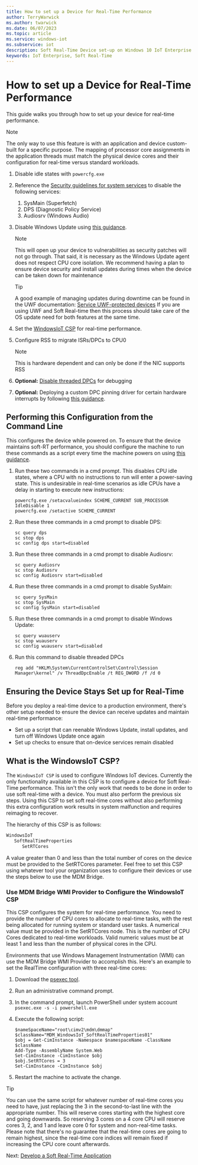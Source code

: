 ```yaml
---
title: How to set up a Device for Real-Time Performance
author: TerryWarwick
ms.author: twarwick
ms.date: 06/07/2023
ms.topic: article
ms.service: windows-iot
ms.subservice: iot
description: Soft Real-Time Device set-up on Windows 10 IoT Enterprise
keywords: IoT Enterprise, Soft Real-Time
---
```


# How to set up a Device for Real-Time Performance

This guide walks you through how to set up your device for real-time performance.

> [!NOTE]
>
> The only way to use this feature is with an application and device custom-built for a specific purpose. The mapping of processor core assignments in the application threads must match the physical device cores and their configuration for real-time versus standard workloads.  

1. Disable idle states with `powercfg.exe`
1. Reference the [Security guidelines for system services](/windows-server/security/windows-services/security-guidelines-for-disabling-system-services-in-windows-server) to disable the following services:

   1. SysMain (Superfetch)
   1. DPS (Diagnostic Policy Service)
   1. Audiosrv (Windows Audio)

1. Disable Windows Update using [this guidance](/windows/privacy/manage-connections-from-windows-operating-system-components-to-microsoft-services#bkmk-wu).

   > [!NOTE]
   >
   > This will open up your device to vulnerabilities as security patches will not go through. That said, it is necessary as the Windows Update agent does not respect CPU core isolation. We recommend having a plan to ensure device security and install updates during times when the device can be taken down for maintenance

   > [!TIP]
   >
   > A good example of managing updates during downtime can be found in the UWF documentation: [Service UWF-protected devices](/windows-hardware/customize/enterprise/service-uwf-protected-devices) If you are using UWF and Soft Real-time then this process should take care of the OS update need for both features at the same time.

1. Set the [WindowsIoT CSP](#what-is-the-windowsiot-csp) for real-time performance.
1. Configure RSS to migrate ISRs/DPCs to CPU0

   > [!NOTE]
   > This is hardware dependent and can only be done if the NIC supports RSS

1. **Optional:** [Disable threaded DPCs](/windows-hardware/drivers/kernel/introduction-to-threaded-dpcs) for debugging
1. **Optional:** Deploying a custom DPC pinning driver for certain hardware interrupts by following [this guidance](/windows-hardware/drivers/kernel/guidelines-for-writing-dpc-routines).

## Performing this Configuration from the Command Line

This configures the device while powered on. To ensure that the device maintains soft-RT performance, you should configure the machine to run these commands as a script every time the machine powers on using [this guidance](https://aka.ms/SRT-GPS).

1. Run these two commands in a cmd prompt. This disables CPU idle states, where a CPU with no instructions to run will enter a power-saving state. This is undesirable in real-time scenarios as idle CPUs have a delay in starting to execute new instructions:

   ```console
   powercfg.exe /setacvalueindex SCHEME_CURRENT SUB_PROCESSOR IdleDisable 1
   powercfg.exe /setactive SCHEME_CURRENT
   ```

2. Run these three commands in a cmd prompt to disable DPS:

   ```console
   sc query dps
   sc stop dps
   sc config dps start=disabled
   ```

3. Run these three commands in a cmd prompt to disable Audiosrv:

   ```console
   sc query Audiosrv
   sc stop Audiosrv
   sc config Audiosrv start=disabled
   ```

4. Run these three commands in a cmd prompt to disable SysMain:

   ```console
   sc query SysMain
   sc stop SysMain
   sc config SysMain start=disabled
   ```

5. Run these three commands in a cmd prompt to disable Windows Update:

   ```console
   sc query wuauserv
   sc stop wuauserv
   sc config wuauserv start=disabled
   ```

6. Run this command to disable threaded DPCs

   ```console
   reg add "HKLM\System\CurrentControlSet\Control\Session Manager\kernel" /v ThreadDpcEnable /t REG_DWORD /f /d 0
   ```

## Ensuring the Device Stays Set up for Real-Time

Before you deploy a real-time device to a production environment, there's other setup needed to ensure the device can receive updates and maintain real-time performance:

- Set up a script that can reenable Windows Update, install updates, and turn off Windows Update once again
- Set up checks to ensure that on-device services remain disabled

## What is the WindowsIoT CSP?

The `WindowsIoT CSP` is used to configure Windows IoT devices. Currently the only functionality available in this CSP is to configure a device for Soft Real-Time performance. This isn't the only work that needs to be done in order to use soft real-time with a device. You must also perform the previous six steps. Using this CSP to set soft real-time cores without also performing this extra configuration work results in system malfunction and requires reimaging to recover.

The hierarchy of this CSP is as follows:

```txt
WindowsIoT
   SoftRealTimeProperties
      SetRTCores
```

A value greater than 0 and less than the total number of cores on the device must be provided to the SetRTCores parameter. Feel free to set this CSP using whatever tool your organization uses to configure their devices or use the steps below to use the MDM Bridge.

### Use MDM Bridge WMI Provider to Configure the WindowsIoT CSP

This CSP configures the system for real-time performance. You need to provide the number of CPU cores to allocate to real-time tasks, with the rest being allocated for running system or standard user tasks. A numerical value must be provided in the SetRTCores node. This is the number of CPU Cores dedicated to real-time workloads. Valid numeric values must be at least 1 and less than the number of physical cores in the CPU.  

Environments that use Windows Management Instrumentation (WMI) can use the MDM Bridge WMI Provider to accomplish this. Here's an example to set the RealTime configuration with three real-time cores:

1. Download the [psexec tool](/sysinternals/downloads/psexec).
1. Run an administrative command prompt.
1. In the command prompt, launch PowerShell under system account `psexec.exe -s -i powershell.exe`
1. Execute the following script:

   ```console
   $nameSpaceName="root\cimv2\mdm\dmmap"
   $className="MDM_WindowsIoT_SoftRealTimeProperties01"
   $obj = Get-CimInstance -Namespace $namespaceName -ClassName $className
   Add-Type -AssemblyName System.Web
   Set-CimInstance -CimInstance $obj
   $obj.SetRTCores = 3
   Set-CimInstance -CimInstance $obj
   ```

1. Restart the machine to activate the change.

> [!TIP]
>
> You can use the same script for whatever number of real-time cores you need to have, just replacing the 3 in the second-to-last line with the appropriate number. This will reserve cores starting with the highest core and going downwards. So reserving 3 cores on a 4 core CPU will reserve cores 3, 2, and 1 and leave core 0 for system and non-real-time tasks. Please note that there's no guarantee that the real-time cores are going to remain highest, since the real-time core indices will remain fixed if increasing the CPU core count afterwards.

Next: [Develop a Soft Real-Time Application](/windows/iot/iot-enterprise/soft-real-time/soft-real-time-application)
